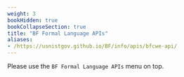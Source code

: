 ```yaml
---
weight: 3
bookHidden: true
bookCollapseSection: true
title: "BF Formal Language APIs"
aliases:
- /https://usnistgov.github.io/BF/info/apis/bfcwe-api/
---
```


<!-- Google tag (gtag.js) -->
<script async src="https://www.googletagmanager.com/gtag/js?id=G-PJ364XPP9F"></script>
<script>
  window.dataLayer = window.dataLayer || [];
  function gtag(){dataLayer.push(arguments);}
  gtag('js', new Date());

  gtag('config', 'G-PJ364XPP9F');
</script>

Please use the `BF Formal Language APIs` menu on top.